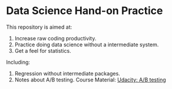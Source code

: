 <h1> Data Science Hand-on Practice </h1>

<p>This repository is aimed at:
<ol>
<li> Increase raw coding productivity.
<li> Practice doing data science without a intermediate system.
<li> Get a feel for statistics.
</ol>
<p> 
<p> Including: 
<ol>
<li>Regression without intermediate packages.
<li>Notes about A/B testing. Course Material: <a href=https://classroom.udacity.com/courses/ud257>Udacity: A/B testing</a>
</ol>

